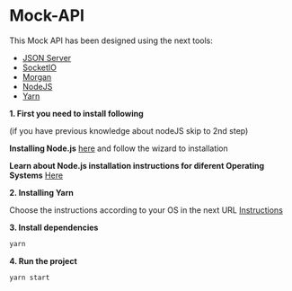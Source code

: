# Mock-API

This Mock API has been designed using the next tools:

- [JSON Server](https://github.com/typicode/json-server)
- [SocketIO](https://github.com/socketio/socket.io)
- [Morgan](https://github.com/expressjs/morgan)
- [NodeJS](https://nodejs.org/)
- [Yarn](https://yarnpkg.com/lang/en/)

**1. First you need to install following**

(if you have previous knowledge about nodeJS skip to 2nd step)

**Installing Node.js**
[here](https://nodejs.org/en/download/) and follow the wizard to installation
 
**Learn about Node.js installation instructions for diferent Operating Systems** 
 [Here](https://nodejs.org/en/download/package-manager/)

**2. Installing Yarn**

Choose the instructions according to your OS in the next URL
[Instructions](https://yarnpkg.com/en/docs/install)

**3. Install dependencies**

```bash
yarn
```
**4. Run the project**

```bash
yarn start
```
